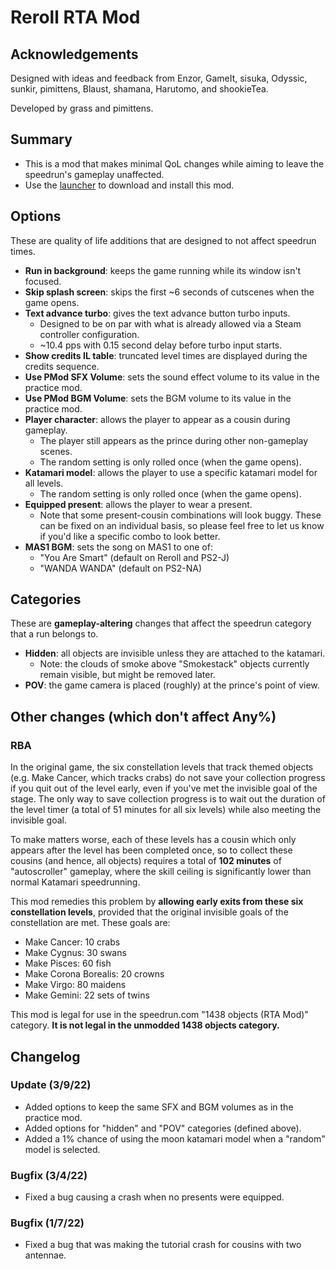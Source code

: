 # Reroll RTA Mod

## Acknowledgements

Designed with ideas and feedback from Enzor, GameIt, sisuka, Odyssic, sunkir, pimittens, Blaust, shamana, Harutomo, and shookieTea.

Developed by grass and pimittens.

## Summary

- This is a mod that makes minimal QoL changes while aiming to leave the speedrun's gameplay unaffected.
- Use the [launcher](https://github.com/misoelegant/rpm/tree/master/updater) to download and install this mod.

## Options

These are quality of life additions that are designed to not affect speedrun times.

- **Run in background**: keeps the game running while its window isn't focused.
- **Skip splash screen**: skips the first ~6 seconds of cutscenes when the game opens.
- **Text advance turbo**: gives the text advance button turbo inputs.
  - Designed to be on par with what is already allowed via a Steam controller configuration. 
  - ~10.4 pps with 0.15 second delay before turbo input starts.
- **Show credits IL table**: truncated level times are displayed during the credits sequence.
- **Use PMod SFX Volume**: sets the sound effect volume to its value in the practice mod.
- **Use PMod BGM Volume**: sets the BGM volume to its value in the practice mod.
- **Player character**: allows the player to appear as a cousin during gameplay.
  - The player still appears as the prince during other non-gameplay scenes.
  - The random setting is only rolled once (when the game opens).
- **Katamari model**: allows the player to use a specific katamari model for all levels.
  - The random setting is only rolled once (when the game opens).
- **Equipped present**: allows the player to wear a present.
  - Note that some present-cousin combinations will look buggy. 
    These can be fixed on an individual basis, so please feel free to let us know if you'd like a 
    specific combo to look better.
- **MAS1 BGM**: sets the song on MAS1 to one of:
  - "You Are Smart" (default on Reroll and PS2-J)
  - "WANDA WANDA" (default on PS2-NA)

## Categories

These are **gameplay-altering** changes that affect the speedrun category that a run belongs to.

- **Hidden**: all objects are invisible unless they are attached to the katamari. 
  - Note: the clouds of smoke above "Smokestack" objects currently remain visible, but might be removed later.
- **POV**: the game camera is placed (roughly) at the prince's point of view.

## Other changes (which don't affect Any%)

### RBA
In the original game, the six constellation levels that track themed objects
(e.g. Make Cancer, which tracks crabs) do not save your collection progress if you quit out
of the level early, even if you've met the invisible goal of the stage. The only way to save
collection progress is to wait out the duration of the level timer (a total of 51 minutes for all six levels)
while also meeting the invisible goal.

To make matters worse, each of these levels has a cousin which only appears after the level has been
completed once, so to collect these cousins (and hence, all objects) requires a total of **102 minutes** of
"autoscroller" gameplay, where the skill ceiling is significantly lower than normal Katamari speedrunning.

This mod remedies this problem by **allowing early exits from these six constellation levels**,
provided that the original invisible goals of the constellation are met. These goals are:

  - Make Cancer: 10 crabs
  - Make Cygnus: 30 swans
  - Make Pisces: 60 fish
  - Make Corona Borealis: 20 crowns
  - Make Virgo: 80 maidens
  - Make Gemini: 22 sets of twins

This mod is legal for use in the speedrun.com "1438 objects (RTA Mod)" category.
**It is not legal in the unmodded 1438 objects category.**

## Changelog

### Update (3/9/22)
  - Added options to keep the same SFX and BGM volumes as in the practice mod.
  - Added options for "hidden" and "POV" categories (defined above).
  - Added a 1% chance of using the moon katamari model when a "random" model is selected.

### Bugfix (3/4/22)
  - Fixed a bug causing a crash when no presents were equipped.

### Bugfix (1/7/22)
  - Fixed a bug that was making the tutorial crash for cousins with two antennae.

